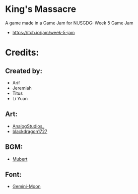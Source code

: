 # King's Massacre

A game made in a Game Jam for NUSGDG: Week 5 Game Jam
- https://itch.io/jam/week-5-jam

# Credits:
## Created by: 
* Arif 
* Jeremiah 
* Titus
* Li Yuan
## Art: 
* [AnalogStudios_](https://analogstudios.itch.io/)
* [blackdragon1727](https://blackdragon1727.itch.io/fire-pixel-bullet-16x16)
## BGM: 
* [Mubert](https://mubert.com/)
## Font: 
* [Gemini-Moon](https://www.dafont.com/gemini-moon.font)
